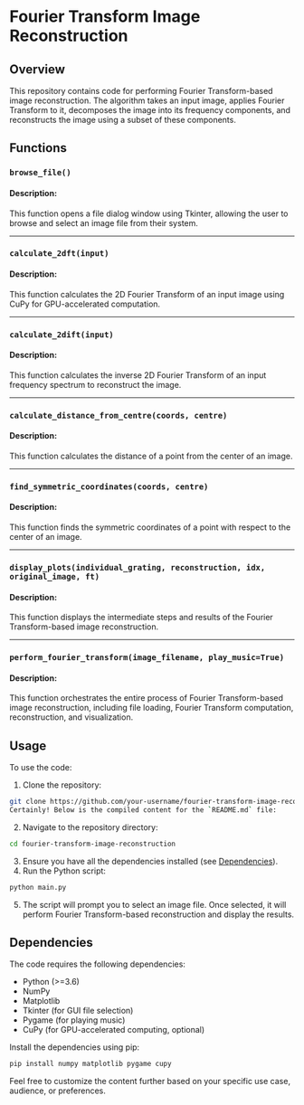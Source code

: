 # Fourier Transform Image Reconstruction

## Overview

This repository contains code for performing Fourier Transform-based image reconstruction. The algorithm takes an input image, applies Fourier Transform to it, decomposes the image into its frequency components, and reconstructs the image using a subset of these components.

## Functions

### `browse_file()`

#### Description:
This function opens a file dialog window using Tkinter, allowing the user to browse and select an image file from their system.

---

### `calculate_2dft(input)`

#### Description:
This function calculates the 2D Fourier Transform of an input image using CuPy for GPU-accelerated computation.

---

### `calculate_2dift(input)`

#### Description:
This function calculates the inverse 2D Fourier Transform of an input frequency spectrum to reconstruct the image.

---

### `calculate_distance_from_centre(coords, centre)`

#### Description:
This function calculates the distance of a point from the center of an image.

---

### `find_symmetric_coordinates(coords, centre)`

#### Description:
This function finds the symmetric coordinates of a point with respect to the center of an image.

---

### `display_plots(individual_grating, reconstruction, idx, original_image, ft)`

#### Description:
This function displays the intermediate steps and results of the Fourier Transform-based image reconstruction.

---

### `perform_fourier_transform(image_filename, play_music=True)`

#### Description:
This function orchestrates the entire process of Fourier Transform-based image reconstruction, including file loading, Fourier Transform computation, reconstruction, and visualization.

## Usage

To use the code:

1. Clone the repository:

```bash
git clone https://github.com/your-username/fourier-transform-image-reconstruction.git
Certainly! Below is the compiled content for the `README.md` file:

```
2. Navigate to the repository directory:

```bash
cd fourier-transform-image-reconstruction
```

3. Ensure you have all the dependencies installed (see [Dependencies](#dependencies)).
4. Run the Python script:

```bash
python main.py
```

5. The script will prompt you to select an image file. Once selected, it will perform Fourier Transform-based reconstruction and display the results.

## Dependencies

The code requires the following dependencies:

- Python (>=3.6)
- NumPy
- Matplotlib
- Tkinter (for GUI file selection)
- Pygame (for playing music)
- CuPy (for GPU-accelerated computing, optional)

Install the dependencies using pip:

```bash
pip install numpy matplotlib pygame cupy
```


Feel free to customize the content further based on your specific use case, audience, or preferences.
